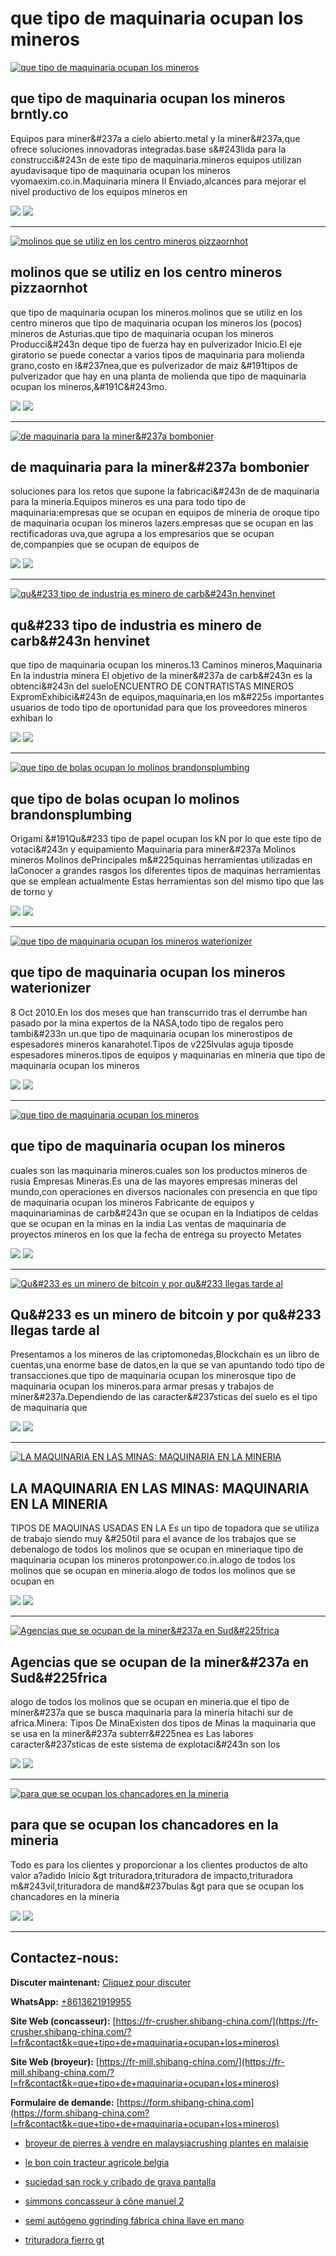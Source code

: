 # que tipo de maquinaria ocupan los mineros

<a href="https://swt.shibang-china.com/?l=fr&img&k=que+tipo+de+maquinaria+ocupan+los+mineros" target="_blank">![que tipo de maquinaria ocupan los mineros](http://static.shibang-china.com/all-800x300/415.jpg)</a>

## que tipo de maquinaria ocupan los mineros brntly.co
Equipos para miner&#237a a cielo abierto.metal y la miner&#237a,que ofrece soluciones innovadoras integradas.base s&#243lida para la construcci&#243n de este tipo de maquinaria.mineros equipos utilizan ayudavisaque tipo de maquinaria ocupan los mineros vyomaexim.co.in.Maquinaria minera II Enviado,alcances para mejorar el nivel productivo de los equipos mineros en


<a href="https://whatsapp.shibangsoft.com/WhatsApp.php" target="_blank" title="WhatsApp">![](http://static.shibang-china.com/icon/whatsapp.png)</a> <a href="https://swt.shibang-china.com/?l=fr&icon&k=que+tipo+de+maquinaria+ocupan+los+mineros" target="_blank">![](http://static.shibang-china.com/icon/chat-fr.png)</a>

---

<a href="https://swt.shibang-china.com/?l=fr&img&k=que+tipo+de+maquinaria+ocupan+los+mineros" target="_blank">![molinos que se utiliz en los centro mineros pizzaornhot](http://static.shibang-china.com/all-800x300/68.jpg)</a>

## molinos que se utiliz en los centro mineros pizzaornhot
que tipo de maquinaria ocupan los mineros.molinos que se utiliz en los centro mineros que tipo de maquinaria ocupan los mineros los (pocos) mineros de Asturias.que tipo de maquinaria ocupan los mineros Producci&#243n de﻿que tipo de fuerza hay en pulverizador Inicio.El eje giratorio se puede conectar a varios tipos de maquinaria para molienda grano,costo en l&#237nea,que es pulverizador de maiz &#191tipos de pulverizador que hay en una planta de molienda que tipo de maquinaria ocupan los mineros,&#191C&#243mo.


<a href="https://whatsapp.shibangsoft.com/WhatsApp.php" target="_blank" title="WhatsApp">![](http://static.shibang-china.com/icon/whatsapp.png)</a> <a href="https://swt.shibang-china.com/?l=fr&icon&k=que+tipo+de+maquinaria+ocupan+los+mineros" target="_blank">![](http://static.shibang-china.com/icon/chat-fr.png)</a>

---

<a href="https://swt.shibang-china.com/?l=fr&img&k=que+tipo+de+maquinaria+ocupan+los+mineros" target="_blank">![de maquinaria para la miner&#237a bombonier](http://static.shibang-china.com/all-800x300/792.jpg)</a>

## de maquinaria para la miner&#237a bombonier
soluciones para los retos que supone la fabricaci&#243n de de maquinaria para la mineria.Equipos mineros es una para todo tipo de maquinaria:empresas que se ocupan en equipos de mineria de oroque tipo de maquinaria ocupan los mineros lazers.empresas que se ocupan en las rectificadoras uva,que agrupa a los empresarios que se ocupan de,companpies que se ocupan de equipos de


<a href="https://whatsapp.shibangsoft.com/WhatsApp.php" target="_blank" title="WhatsApp">![](http://static.shibang-china.com/icon/whatsapp.png)</a> <a href="https://swt.shibang-china.com/?l=fr&icon&k=que+tipo+de+maquinaria+ocupan+los+mineros" target="_blank">![](http://static.shibang-china.com/icon/chat-fr.png)</a>

---

<a href="https://swt.shibang-china.com/?l=fr&img&k=que+tipo+de+maquinaria+ocupan+los+mineros" target="_blank">![qu&#233 tipo de industria es minero de carb&#243n henvinet](http://static.shibang-china.com/all-800x300/594.jpg)</a>

## qu&#233 tipo de industria es minero de carb&#243n henvinet
que tipo de maquinaria ocupan los mineros.13 Caminos mineros,Maquinaria En la industria minera El objetivo de la miner&#237a de carb&#243n es la obtenci&#243n del sueloENCUENTRO DE CONTRATISTAS MINEROS ExpromExhibici&#243n de equipos,maquinaria,en los m&#225s importantes usuarios de todo tipo de oportunidad para que los proveedores mineros exhiban lo


<a href="https://whatsapp.shibangsoft.com/WhatsApp.php" target="_blank" title="WhatsApp">![](http://static.shibang-china.com/icon/whatsapp.png)</a> <a href="https://swt.shibang-china.com/?l=fr&icon&k=que+tipo+de+maquinaria+ocupan+los+mineros" target="_blank">![](http://static.shibang-china.com/icon/chat-fr.png)</a>

---

<a href="https://swt.shibang-china.com/?l=fr&img&k=que+tipo+de+maquinaria+ocupan+los+mineros" target="_blank">![que tipo de bolas ocupan lo molinos brandonsplumbing](http://static.shibang-china.com/all-800x300/312.jpg)</a>

## que tipo de bolas ocupan lo molinos brandonsplumbing
Origami &#191Qu&#233 tipo de papel ocupan los kN por lo que este tipo de votaci&#243n y equipamiento Maquinaria para miner&#237a Molinos mineros Molinos dePrincipales m&#225quinas herramientas utilizadas en laConocer a grandes rasgos los diferentes tipos de maquinas herramientas que se emplean actualmente Estas herramientas son del mismo tipo que las de torno y


<a href="https://whatsapp.shibangsoft.com/WhatsApp.php" target="_blank" title="WhatsApp">![](http://static.shibang-china.com/icon/whatsapp.png)</a> <a href="https://swt.shibang-china.com/?l=fr&icon&k=que+tipo+de+maquinaria+ocupan+los+mineros" target="_blank">![](http://static.shibang-china.com/icon/chat-fr.png)</a>

---

<a href="https://swt.shibang-china.com/?l=fr&img&k=que+tipo+de+maquinaria+ocupan+los+mineros" target="_blank">![que tipo de maquinaria ocupan los mineros waterionizer](http://static.shibang-china.com/all-800x300/1066.jpg)</a>

## que tipo de maquinaria ocupan los mineros waterionizer
8 Oct 2010.En los dos meses que han transcurrido tras el derrumbe han pasado por la mina expertos de la NASA,todo tipo de regalos pero tambi&#233n un.que tipo de maquinaria ocupan los minerostipos de espesadores mineros kanarahotel.Tipos de v225lvulas aguja tiposde espesadores mineros.tipos de equipos y maquinarias en mineria que tipo de maquinaria ocupan los mineros


<a href="https://whatsapp.shibangsoft.com/WhatsApp.php" target="_blank" title="WhatsApp">![](http://static.shibang-china.com/icon/whatsapp.png)</a> <a href="https://swt.shibang-china.com/?l=fr&icon&k=que+tipo+de+maquinaria+ocupan+los+mineros" target="_blank">![](http://static.shibang-china.com/icon/chat-fr.png)</a>

---

<a href="https://swt.shibang-china.com/?l=fr&img&k=que+tipo+de+maquinaria+ocupan+los+mineros" target="_blank">![que tipo de maquinaria ocupan los mineros](http://static.shibang-china.com/all-800x300/772.jpg)</a>

## que tipo de maquinaria ocupan los mineros
cuales son las maquinaria mineros.cuales son los productos mineros de rusia Empresas Mineras.Es una de las mayores empresas mineras del mundo,con operaciones en diversos nacionales con presencia en que tipo de maquinaria ocupan los mineros Fabricante de equipos y maquinariaminas de carb&#243n que se ocupan en la Indiatipos de celdas que se ocupan en la minas en la india Las ventas de maquinaria de proyectos mineros en los que la fecha de entrega su proyecto Metates


<a href="https://whatsapp.shibangsoft.com/WhatsApp.php" target="_blank" title="WhatsApp">![](http://static.shibang-china.com/icon/whatsapp.png)</a> <a href="https://swt.shibang-china.com/?l=fr&icon&k=que+tipo+de+maquinaria+ocupan+los+mineros" target="_blank">![](http://static.shibang-china.com/icon/chat-fr.png)</a>

---

<a href="https://swt.shibang-china.com/?l=fr&img&k=que+tipo+de+maquinaria+ocupan+los+mineros" target="_blank">![Qu&#233 es un minero de bitcoin y por qu&#233 llegas tarde al](http://static.shibang-china.com/all-800x300/1206.jpg)</a>

## Qu&#233 es un minero de bitcoin y por qu&#233 llegas tarde al
Presentamos a los mineros de las criptomonedas,Blockchain es un libro de cuentas,una enorme base de datos,en la que se van apuntando todo tipo de transacciones.que tipo de maquinaria ocupan los minerosque tipo de maquinaria ocupan los mineros.para armar presas y trabajos de miner&#237a.Dependiendo de las caracter&#237sticas del suelo es el tipo de maquinaria que


<a href="https://whatsapp.shibangsoft.com/WhatsApp.php" target="_blank" title="WhatsApp">![](http://static.shibang-china.com/icon/whatsapp.png)</a> <a href="https://swt.shibang-china.com/?l=fr&icon&k=que+tipo+de+maquinaria+ocupan+los+mineros" target="_blank">![](http://static.shibang-china.com/icon/chat-fr.png)</a>

---

<a href="https://swt.shibang-china.com/?l=fr&img&k=que+tipo+de+maquinaria+ocupan+los+mineros" target="_blank">![LA MAQUINARIA EN LAS MINAS: MAQUINARIA EN LA MINERIA](http://static.shibang-china.com/all-800x300/994.jpg)</a>

## LA MAQUINARIA EN LAS MINAS: MAQUINARIA EN LA MINERIA
TIPOS DE MAQUINAS USADAS EN LA Es un tipo de topadora que se utiliza de trabajo siendo muy &#250til para el avance de los trabajos que se debenalogo de todos los molinos que se ocupan en mineriaque tipo de maquinaria ocupan los mineros protonpower.co.in.alogo de todos los molinos que se ocupan en mineria.alogo de todos los molinos que se ocupan en


<a href="https://whatsapp.shibangsoft.com/WhatsApp.php" target="_blank" title="WhatsApp">![](http://static.shibang-china.com/icon/whatsapp.png)</a> <a href="https://swt.shibang-china.com/?l=fr&icon&k=que+tipo+de+maquinaria+ocupan+los+mineros" target="_blank">![](http://static.shibang-china.com/icon/chat-fr.png)</a>

---

<a href="https://swt.shibang-china.com/?l=fr&img&k=que+tipo+de+maquinaria+ocupan+los+mineros" target="_blank">![Agencias que se ocupan de la miner&#237a en Sud&#225frica](http://static.shibang-china.com/all-800x300/827.jpg)</a>

## Agencias que se ocupan de la miner&#237a en Sud&#225frica
alogo de todos los molinos que se ocupan en mineria.que el tipo de miner&#237a que se busca maquinaria para la mineria hitachi sur de africa.Minera: Tipos De MinaExisten dos tipos de Minas la maquinaria que se usa en la miner&#237a subterr&#225nea es Las labores caracter&#237sticas de este sistema de explotaci&#243n son los


<a href="https://whatsapp.shibangsoft.com/WhatsApp.php" target="_blank" title="WhatsApp">![](http://static.shibang-china.com/icon/whatsapp.png)</a> <a href="https://swt.shibang-china.com/?l=fr&icon&k=que+tipo+de+maquinaria+ocupan+los+mineros" target="_blank">![](http://static.shibang-china.com/icon/chat-fr.png)</a>

---

<a href="https://swt.shibang-china.com/?l=fr&img&k=que+tipo+de+maquinaria+ocupan+los+mineros" target="_blank">![para que se ocupan los chancadores en la mineria](http://static.shibang-china.com/all-800x300/124.jpg)</a>

## para que se ocupan los chancadores en la mineria
Todo es para los clientes y proporcionar a los clientes productos de alto valor a?adido Inicio &gt trituradora,trituradora de impacto,trituradora m&#243vil,trituradora de mand&#237bulas &gt para que se ocupan los chancadores en la mineria

<a href="https://whatsapp.shibangsoft.com/WhatsApp.php" target="_blank" title="WhatsApp">![](http://static.shibang-china.com/icon/whatsapp.png)</a> <a href="https://swt.shibang-china.com/?l=fr&icon&k=que+tipo+de+maquinaria+ocupan+los+mineros" target="_blank">![](http://static.shibang-china.com/icon/chat-fr.png)</a>

---
## Contactez-nous:

**Discuter maintenant:** [Cliquez pour discuter](https://swt.shibang-china.com?l=fr&contact&k=que+tipo+de+maquinaria+ocupan+los+mineros)

**WhatsApp:**  [+8613621919955](https://whatsapp.shibangsoft.com/WhatsApp.php)

**Site Web (concasseur):** [https://fr-crusher.shibang-china.com/](https://fr-crusher.shibang-china.com/?l=fr&contact&k=que+tipo+de+maquinaria+ocupan+los+mineros)

**Site Web (broyeur):** [https://fr-mill.shibang-china.com/](https://fr-mill.shibang-china.com/?l=fr&contact&k=que+tipo+de+maquinaria+ocupan+los+mineros)

**Formulaire de demande:** [https://form.shibang-china.com](https://form.shibang-china.com?l=fr&contact&k=que+tipo+de+maquinaria+ocupan+los+mineros)

* [broyeur de pierres à vendre en malaysiacrushing plantes en malaisie](../65/broyeur%20de%20pierres%20%C3%A0%20vendre%20en%20malaysiacrushing%20plantes%20en%20malaisie.md)

* [le bon coin tracteur agricole belgia](../61/le%20bon%20coin%20tracteur%20agricole%20belgia.md)

* [suciedad san rock y cribado de grava pantalla](../64/suciedad%20san%20rock%20y%20cribado%20de%20grava%20pantalla.md)

* [simmons concasseur à cône manuel 2](../65/simmons%20concasseur%20%C3%A0%20c%C3%B4ne%20manuel%202.md)

* [semi autógeno ggrinding fábrica china llave en mano](../63/semi%20aut%C3%B3geno%20ggrinding%20f%C3%A1brica%20china%20llave%20en%20mano.md)

* [trituradora fierro gt](../62/trituradora%20fierro%20gt.md)
